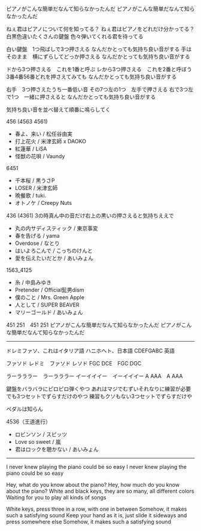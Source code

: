ピアノがこんな簡単だなんて知らなかったんだ
ピアノがこんな簡単だなんて知らなかったんだ

ねぇ君はピアノについて何を知ってる？
ねぇ君はピアノをどれだけ分かってる？
白黒色違いたくさんの鍵盤
色々弾いてくれる君を待ってる

白い鍵盤　1つ飛ばしで3つ押さえる
なんだかとっても気持ち良い音がする
手はそのまま　横にずらしてどっか押さえる
なんだかとっても気持ち良い音がする

ドから3つ押さえる　これを1番と呼ぶ
レから3つ押さえる　これを2番と呼ぼう
3番4番56番どれを押さえてみても
なんだかとっても気持ち良い音がする

右手　3つ押さえたうち一番低い音
その7つ左の1つ　左手で押さえる
右で3つ左で1つ　一緒に押さえると
なんだかとっても気持ち良い音がする

気持ち良い音を並べ替えて順番に鳴らしてく

456 (4563 4561)
- 春よ、来い / 松任谷由実
- 打上花火 / 米津玄師 x DAOKO
- 紅蓮華 / LiSA
- 怪獣の花唄 / Vaundy

6451
- 千本桜 / 黒うさP
- LOSER / 米津玄師
- 晩餐歌 / tuki.
- オトノケ / Creepy Nuts

436 (4361)
3の時真ん中の音だけ右上の黒いの押さえると気持ちええで
- 丸の内サディスティック / 東京事変
- 春を告げる / yama
- Overdose / なとり
- はいよろこんで / こっちのけんと
- 愛を伝えたいだとか / あいみょん

1563_4125
- 糸 / 中島みゆき
- Pretender / Official髭男dism
- 僕のこと / Mrs. Green Apple
- 人として / SUPER BEAVER
- マリーゴールド / あいみょん

451 251　451 251
ピアノがこんな簡単だなんて知らなかったんだ
ピアノがこんな簡単だなんて知らなかったんだ

---

ドレミファソ、これはイタリア語
ハニホヘト、日本語
CDEFGABC 英語

ファソド レドミ　ファソド レソド
FGC DCE　FGC DGC

ラーラララー　ラーラララー
イーイイイー　イーイイイー
A AAA　A AAA


鍵盤をバラバラにピロピロ弾くやつ
あれはマジでむずいそれなりに練習が必要
でも3つセットでずらすだけのやつ
練習もクソもない3つセットでずらすだけや

ペダルは知らん

4536（王道進行）
- ロビンソン / スピッツ
- Love so sweet / 嵐
- 君はロックを聴かない / あいみょん

---

I never knew playing the piano could be so easy
I never knew playing the piano could be so easy

Hey, what do you know about the piano?
Hey, how much do you know about the piano?
White and black keys, they are so many, all different colors
Waiting for you to play all kinds of songs

White keys, press three in a row, with one in between
Somehow, it makes such a satisfying sound
Keep your hand as it is, just slide it sideways and press somewhere else
Somehow, it makes such a satisfying sound
